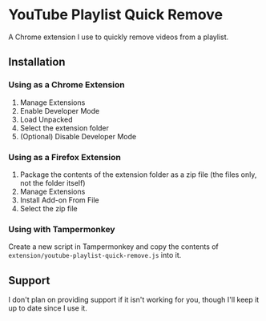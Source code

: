 # YouTube Playlist Quick Remove
A Chrome extension I use to quickly remove videos from a playlist.

## Installation

### Using as a Chrome Extension
1. Manage Extensions
2. Enable Developer Mode
3. Load Unpacked
4. Select the extension folder
5. (Optional) Disable Developer Mode

### Using as a Firefox Extension
1. Package the contents of the extension folder as a zip file (the files only, not the folder itself)
2. Manage Extensions
3. Install Add-on From File
4. Select the zip file

### Using with Tampermonkey
Create a new script in Tampermonkey and copy the contents of `extension/youtube-playlist-quick-remove.js` into it.

## Support
I don't plan on providing support if it isn't working for you, though I'll keep it up to date since I use it.
